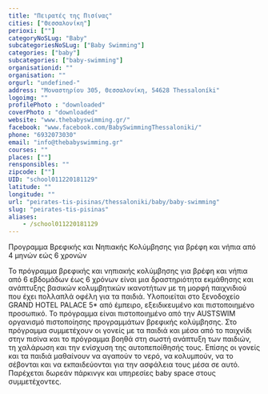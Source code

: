 ```yaml
---
title: "Πειρατές της Πισίνας"
cities: ["Θεσσαλονίκη"]
perioxi: [""]
categoryNoSLug: "Baby"
subcategoriesNoSLug: ["Baby Swimming"]
categories: ["baby"]
subcategories: ["baby-swimming"]
organisationid: ""
organisation: ""
orgurl: "undefined-"
address: "Μοναστηρίου 305, Θεσσαλονίκη, 54628 Thessaloníki"
logoimg: ""
profilePhoto : "downloaded"
coverPhoto : "downloaded"
website: "www.thebabyswimming.gr/"
facebook: "www.facebook.com/BabySwimmingThessaloniki/"
phone: "6932073030"
email: "info@thebabyswimming.gr"
courses: ""
places: [""]
rensponsibles: ""
zipcode: [""]
UID: "school011220181129"
latitude: ""
longitude: ""
url: "peirates-tis-pisinas/thessaloniki/baby/baby-swimming"
slug: "peirates-tis-pisinas"
aliases:
    - /school011220181129
---
```



Προγραμμα Βρεφικής και Νηπιακής Κολύμβησης για βρέφη και νήπια από 4 μηνών εώς 6 χρονών

Το πρόγραμμα βρεφικής και νηπιακής κολύμβησης για βρέφη και νήπια από 6 εβδομάδων έως 6 χρόνων είναι μια δραστηριότητα εκμάθησης και ανάπτυξης βασικών κολυμβητικών ικανοτήτων με τη μορφή παιχνιδιού που έχει πολλαπλά οφέλη για τα παιδιά. Υλοποιείται στο ξενοδοχείο GRAND HOTEL PALACE 5* από έμπειρο, εξειδικευμένο και πιστοποιημένο προσωπικό. Το πρόγραμμα είναι πιστοποιημένο από την AUSTSWIM οργανισμό πιστοποίησης προγραμμάτων βρεφικής κολύμβησης. Στο πρόγραμμα συμμετέχουν οι γονείς με τα παιδιά και μέσα από το παιχνίδι στην πισίνα και το πρόγραμμα βοηθά στη σωστή ανάπτυξη των παιδιών, τη χαλάρωση και την ενίσχυση της αυτοπεποίθησής τους. Επίσης οι γονείς και τα παιδιά μαθαίνουν να αγαπούν το νερό, να κολυμπούν, να το σέβονται και να εκπαιδεύονται για την ασφάλεια τους μέσα σε αυτό. Παρέχεται δωρεάν πάρκινγκ και υπηρεσίες baby space στους συμμετέχοντες.